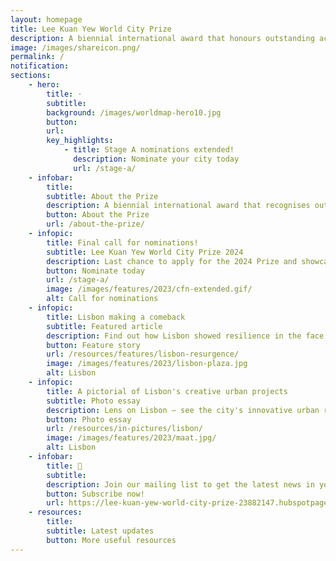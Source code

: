 ```yaml
---
layout: homepage
title: Lee Kuan Yew World City Prize
description: A biennial international award that honours outstanding achievements and contributions to the creation of liveable, vibrant and sustainable urban communities around the world
image: /images/shareicon.png/
permalink: /
notification: 
sections:
    - hero:
        title: ·
        subtitle: 
        background: /images/worldmap-hero10.jpg
        button: 
        url: 
        key_highlights:
            - title: Stage A nominations extended!
              description: Nominate your city today
              url: /stage-a/
    - infobar:    
        title: 
        subtitle: About the Prize
        description: A biennial international award that recognises outstanding cities in tackling urban challenges to bring about a holistic & sustained urban transformation.
        button: About the Prize
        url: /about-the-prize/
    - infopic:    
        title: Final call for nominations!
        subtitle: Lee Kuan Yew World City Prize 2024
        description: Last chance to apply for the 2024 Prize and showcase your city's innovative solutions on a global stage. 
        button: Nominate today
        url: /stage-a/
        image: /images/features/2023/cfn-extended.gif/
        alt: Call for nominations
    - infopic:    
        title: Lisbon making a comeback
        subtitle: Featured article
        description: Find out how Lisbon showed resilience in the face of challenges and constraints
        button: Feature story
        url: /resources/features/lisbon-resurgence/
        image: /images/features/2023/lisbon-plaza.jpg
        alt: Lisbon
    - infopic:    
        title: A pictorial of Lisbon's creative urban projects
        subtitle: Photo essay
        description: Lens on Lisbon – see the city's innovative urban regeneration in pictures
        button: Photo essay
        url: /resources/in-pictures/lisbon/
        image: /images/features/2023/maat.jpg/
        alt: Lisbon
    - infobar:    
        title: 📩
        subtitle: 
        description: Join our mailing list to get the latest news in your inbox!
        button: Subscribe now!  
        url: https://lee-kuan-yew-world-city-prize-23882147.hubspotpagebuilder.com/subscribe
    - resources:
        title: 
        subtitle: Latest updates
        button: More useful resources
---
```

